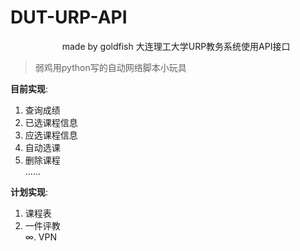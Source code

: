 # DUT-URP-API
                      made by goldfish
大连理工大学URP教务系统使用API接口  
> 弱鸡用python写的自动网络脚本小玩具  
  
**目前实现**:  
1. 查询成绩  
2. 已选课程信息  
3. 应选课程信息  
4. 自动选课  
5. 删除课程  
......   
  
**计划实现**:  
1. 课程表  
2. 一件评教  
∞. VPN  
  
